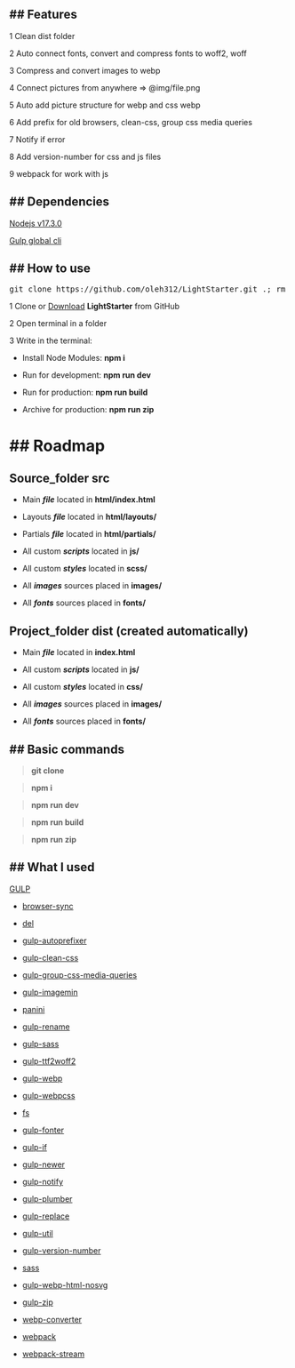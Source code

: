 ## ## Features

1 Clean dist folder

2 Auto connect fonts, convert and compress fonts to woff2, woff

3 Compress and convert images to webp

4 Connect pictures from anywhere => @img/file.png

5 Auto add picture structure for webp and css webp

6 Add prefix for old browsers, clean-css, group css media queries

7 Notify if error

8 Add version-number for css and js files

9 webpack for work with js


## ## Dependencies

<a  href="https://nodejs.org/en/">Nodejs v17.3.0</a>

<a  href="https://gulpjs.com/docs/en/getting-started/quick-start/">Gulp global cli</a>

## ## How to use

<pre>git clone https://github.com/oleh312/LightStarter.git .; rm -rf trunk .gitignore readme.md .git .gitattributes</pre>

1 Clone or <a  href="https://github.com/oleh312/LightStarter/archive/main.zip">Download</a> **LightStarter** from GitHub

2 Open terminal in a folder

3 Write in the terminal:

- Install Node Modules: **npm i**

- Run for development: **npm run dev**

- Run for production: **npm run build**

- Archive for production: **npm run zip**


# ## Roadmap

## Source_folder **src**

- Main **_file_** located in **html/index.html**

- Layouts **_file_** located in **html/layouts/**

- Partials **_file_** located in **html/partials/**

- All custom **_scripts_** located in **js/**

- All custom **_styles_** located in **scss/**

- All **_images_** sources placed in **images/**

- All **_fonts_** sources placed in **fonts/**

## Project_folder **dist** (created automatically)

- Main **_file_** located in **index.html**

- All custom **_scripts_** located in **js/**

- All custom **_styles_** located in **css/**

- All **_images_** sources placed in **images/**

- All **_fonts_** sources placed in **fonts/**

## ## Basic commands

> **git clone**

> **npm i**

> **npm run dev**

> **npm run build**

> **npm run zip**

## ## What I used

<a  href="https://gulpjs.com/">GULP</a>

   - <a  href="https://www.npmjs.com/package/browser-sync">browser-sync</a>

   - <a  href="https://www.npmjs.com/package/del">del</a>

   - <a  href="https://www.npmjs.com/package/gulp-autoprefixer">gulp-autoprefixer</a>

   - <a  href="https://www.npmjs.com/package/gulp-clean-css">gulp-clean-css</a>

   - <a  href="https://www.npmjs.com/package/gulp-group-css-media-queries">gulp-group-css-media-queries</a>

   - <a  href="https://www.npmjs.com/package/gulp-imagemin">gulp-imagemin</a>

   - <a  href="https://www.npmjs.com/package/panini">panini</a>

   - <a  href="https://www.npmjs.com/package/gulp-rename">gulp-rename</a>

   - <a  href="https://www.npmjs.com/package/gulp-sass">gulp-sass</a>

   - <a  href="https://www.npmjs.com/package/gulp-ttf2woff2">gulp-ttf2woff2</a>

   - <a  href="https://www.npmjs.com/package/gulp-webp">gulp-webp</a>

   - <a  href="https://www.npmjs.com/package/gulp-webpcss">gulp-webpcss</a>

   - <a  href="https://www.npmjs.com/package/fs">fs</a>

   - <a  href="https://www.npmjs.com/package/gulp-fonter">gulp-fonter</a>

   - <a  href="https://www.npmjs.com/package/gulp-if">gulp-if</a>

   - <a  href="https://www.npmjs.com/package/gulp-newer">gulp-newer</a>

   - <a  href="https://www.npmjs.com/package/gulp-notify">gulp-notify</a>

   - <a  href="https://www.npmjs.com/package/gulp-plumber">gulp-plumber</a>

   - <a  href="https://www.npmjs.com/package/gulp-replace">gulp-replace</a>

   - <a  href="https://www.npmjs.com/package/gulp-util">gulp-util</a>

   - <a  href="https://www.npmjs.com/package/gulp-version-number">gulp-version-number</a>

   - <a  href="https://www.npmjs.com/package/sass">sass</a>

   - <a  href="https://www.npmjs.com/package/gulp-webp-html-nosvg">gulp-webp-html-nosvg</a>

   - <a  href="https://www.npmjs.com/package/gulp-zip">gulp-zip</a>

   - <a  href="https://www.npmjs.com/package/webp-converter">webp-converter</a>

   - <a  href="https://www.npmjs.com/package/webpack">webpack</a>

   - <a  href="https://www.npmjs.com/package/webpack-stream">webpack-stream</a>
